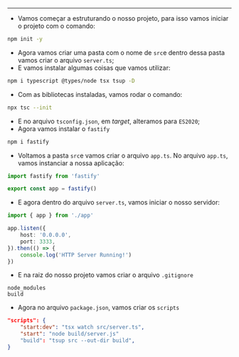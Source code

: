 ___
- Vamos começar a estruturando o nosso projeto, para isso vamos iniciar o projeto com o comando:
```zsh
npm init -y
```
- Agora vamos criar uma pasta com o nome de `src`e dentro dessa pasta vamos criar o arquivo `server.ts`;
- E vamos instalar algumas coisas que vamos utilizar:
```zsh
npm i typescript @types/node tsx tsup -D
```
- Com as bibliotecas instaladas, vamos rodar o comando:
```zsh
npx tsc --init
```
- E no arquivo `tsconfig.json`, em *target*, alteramos para `ES2020`;
- Agora vamos instalar o `fastify`
```zsh
npm i fastify
```
- Voltamos a pasta `src`e vamos criar o arquivo `app.ts`. No arquivo `app.ts`, vamos instanciar a nossa aplicação:
```ts
import fastify from 'fastify'

export const app = fastify()
```
- E agora dentro do arquivo `server.ts`, vamos iniciar o nosso servidor:
```ts
import { app } from './app'

app.listen({
	host: '0.0.0.0',
	port: 3333,
}).then(() => {
	console.log('HTTP Server Running!')
})
```
- E na raiz do nosso projeto vamos criar o arquivo `.gitignore`
```.gitignore
node_modules
build
```
- Agora no arquivo `package.json`, vamos criar os `scripts`
```json
"scripts": {
	"start:dev": "tsx watch src/server.ts",
	"start": "node build/server.js"
	"build": "tsup src --out-dir build",
}
```
